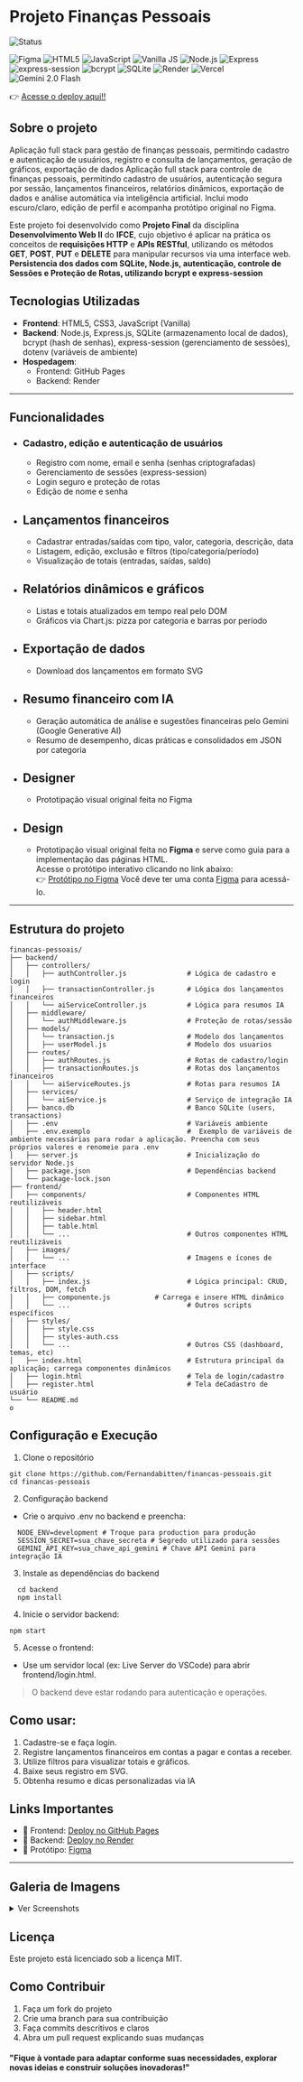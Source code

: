 # Projeto Finanças Pessoais

![Status](https://img.shields.io/badge/progresso-100%25-green?style=for-the-badge)

![Figma](https://img.shields.io/badge/Figma-F24E1E?style=for-the-badge&logo=figma&logoColor=white)
![HTML5](https://img.shields.io/badge/HTML5-%23E34F26.svg?style=for-the-badge&logo=html5&logoColor=white)
![JavaScript](https://img.shields.io/badge/JavaScript-F7DF1E?style=for-the-badge&logo=javascript&logoColor=000)
![Vanilla JS](https://img.shields.io/badge/Vanilla%20JS-F0DB4F?style=for-the-badge&logo=javascript&logoColor=323330)
![Node.js](https://img.shields.io/badge/Node.js-%2343853D.svg?style=for-the-badge&logo=node.js&logoColor=white)
![Express](https://img.shields.io/badge/Express.js-000?style=for-the-badge&logo=express&logoColor=white)
![express-session](https://img.shields.io/badge/express--session-ff69b4?style=for-the-badge)
![bcrypt](https://img.shields.io/badge/bcrypt-4B8BBE?style=for-the-badge)
![SQLite](https://img.shields.io/badge/SQLite-07405E.svg?style=for-the-badge&logo=sqlite&logoColor=white)
![Render](https://img.shields.io/badge/Render-46E3B7?style=for-the-badge&logo=render&logoColor=000)
![Vercel](https://img.shields.io/badge/Vercel-000000?style=for-the-badge&logo=vercel&logoColor=white)
![Gemini 2.0 Flash](https://img.shields.io/badge/Gemini%202.0%20Flash-4285F4?style=for-the-badge&logo=google&logoColor=white)

👉 [Acesse o deploy aqui!!](https://financas-pessoais-nu-ten.vercel.app/login.html)

## Sobre o projeto

Aplicação full stack para gestão de finanças pessoais, permitindo cadastro e autenticação de usuários, registro e consulta de lançamentos, geração de gráficos, exportação de dados Aplicação full stack para controle de finanças pessoais, permitindo cadastro de usuários, autenticação segura por sessão, lançamentos financeiros, relatórios dinâmicos, exportação de dados e análise automática via inteligência artificial. Inclui modo escuro/claro, edição de perfil e acompanha protótipo original no Figma.

Este projeto foi desenvolvido como **Projeto Final** da disciplina **Desenvolvimento Web II** do **IFCE**, cujo objetivo é aplicar na prática os conceitos de **requisições HTTP** e **APIs RESTful**, utilizando os métodos **GET**, **POST**, **PUT** e **DELETE** para manipular recursos via uma interface web. **Persistencia dos dados com SQLite, Node.js, autenticação, controle de Sessões e Proteção de Rotas, utilizando bcrypt e express-session**

## Tecnologias Utilizadas

- **Frontend**:
  HTML5,
  CSS3,
  JavaScript (Vanilla)
- **Backend**:
  Node.js,
  Express.js,
  SQLite (armazenamento local de dados),
  bcrypt (hash de senhas),
  express-session (gerenciamento de sessões),
  dotenv (variáveis de ambiente)
- **Hospedagem**:
  - Frontend: GitHub Pages
  - Backend: Render

---

## Funcionalidades

- ### Cadastro, edição e autenticação de usuários

  - Registro com nome, email e senha (senhas criptografadas)
  - Gerenciamento de sessões (express-session)
  - Login seguro e proteção de rotas
  - Edição de nome e senha

- ## Lançamentos financeiros

  - Cadastrar entradas/saídas com tipo, valor, categoria, descrição, data
  - Listagem, edição, exclusão e filtros (tipo/categoria/período)
  - Visualização de totais (entradas, saídas, saldo)

- ## Relatórios dinâmicos e gráficos

  - Listas e totais atualizados em tempo real pelo DOM
  - Gráficos via Chart.js: pizza por categoria e barras por período

- ## Exportação de dados

  - Download dos lançamentos em formato SVG

- ## Resumo financeiro com IA

  - Geração automática de análise e sugestões financeiras pelo Gemini (Google Generative AI)
  - Resumo de desempenho, dicas práticas e consolidados em JSON por categoria

- ## Designer

  - Prototipação visual original feita no Figma

- ## Design
  - Prototipação visual original feita no **Figma** e serve como guia para a implementação das páginas HTML.  
    Acesse o protótipo interativo clicando no link abaixo:  
    👉 [Protótipo no Figma](https://www.figma.com/proto/cHjB1mahWFq8FTedooHL8X/Sistema-de-Gest%C3%A3o-Finnanceira-Pessoal?node-id=54-806&p=f&t=O1E4mtFvgd4wAINR-0&scaling=min-zoom&content-scaling=fixed&page-id=48%3A1436&starting-point-node-id=54%3A806)
    Você deve ter uma conta <a href="https://www.figma.com/">Figma</a> para acessá-lo.

---

## Estrutura do projeto

```
financas-pessoais/
├── backend/
│   ├── controllers/
│   │   ├── authController.js               # Lógica de cadastro e login
│   │   ├── transactionController.js        # Lógica dos lançamentos financeiros
│   │   └── aiServiceController.js          # Lógica para resumos IA
│   ├── middleware/
│   │   └── authMiddleware.js               # Proteção de rotas/sessão
│   ├── models/
│   │   └── transaction.js                  # Modelo dos lançamentos
│   │   ├── userModel.js                    # Modelo dos usuarios
│   ├── routes/
│   │   ├── authRoutes.js                   # Rotas de cadastro/login
│   │   ├── transactionRoutes.js            # Rotas dos lançamentos financeiros
│   │   └── aiServiceRoutes.js              # Rotas para resumos IA
│   ├── services/
│   │   └── aiService.js                    # Serviço de integração IA
│   ├── banco.db                            # Banco SQLite (users, transactions)
│   ├── .env                                # Variáveis ambiente
│   ├── .env.exemplo                        #  Exemplo de variáveis de ambiente necessárias para rodar a aplicação. Preencha com seus próprios valores e renomeie para .env
│   ├── server.js                           # Inicialização do servidor Node.js
│   ├── package.json                        # Dependências backend
│   └── package-lock.json
├── frontend/
│   ├── components/                         # Componentes HTML reutilizáveis
│   │   ├── header.html
│   │   ├── sidebar.html
│   │   ├── table.html
│   │   └── ...                             # Outros componentes HTML reutilizáveis
│   ├── images/
│   │   └── ...                             # Imagens e ícones de interface
│   ├── scripts/
│   │   ├── index.js                        # Lógica principal: CRUD, filtros, DOM, fetch
│   │   ├── componente.js           # Carrega e insere HTML dinâmico
│   │   └── ...                             # Outros scripts específicos
│   ├── styles/
│   │   ├── style.css
│   │   ├── styles-auth.css
│   │   └── ...                             # Outros CSS (dashboard, temas, etc)
│   ├── index.html                          # Estrutura principal da aplicação; carrega componentes dinâmicos
│   ├── login.html                          # Tela de login/cadastro
│   ├── register.html                       # Tela deCadastro de usuário
└── └── README.md
o
```

## Configuração e Execução

1. Clone o repositório

```
git clone https://github.com/Fernandabitten/financas-pessoais.git
cd financas-pessoais
```

2. Configuração backend

- Crie o arquivo .env no backend e preencha:

```
  NODE_ENV=development # Troque para production para produção
  SESSION_SECRET=sua_chave_secreta # Segredo utilizado para sessões
  GEMINI_API_KEY=sua_chave_api_gemini # Chave API Gemini para integração IA
```

3. Instale as dependências do backend

```
  cd backend
  npm install
```

4. Inicie o servidor backend:

```
npm start
```

5. Acesse o frontend:

- Use um servidor local (ex: Live Server do VSCode) para abrir frontend/login.html.

> O backend deve estar rodando para autenticação e operações.

## Como usar:

1. Cadastre-se e faça login.
2. Registre lançamentos financeiros em contas a pagar e contas a receber.
3. Utilize filtros para visualizar totais e gráficos.
4. Baixe seus registro em SVG.
5. Obtenha resumo e dicas personalizadas via IA

## Links Importantes

- 🔗 Frontend: [Deploy no GitHub Pages](https://fernandabitten.github.io/financas-pessoais/frontend/login.html)
- 🔗 Backend: [Deploy no Render](https://financas.onrender.com)
- 🔗 Protótipo: [Figma](https://www.figma.com/proto/cHjB1mahWFq8FTedooHL8X/Sistema-de-Gest%C3%A3o-Finnanceira-Pessoal?node-id=54-806&p=f&t=O1E4mtFvgd4wAINR-0&scaling=min-zoom&content-scaling=fixed&page-id=48%3A1436&starting-point-node-id=54%3A806)

---

## Galeria de Imagens

<details>
  <summary>Ver Screenshots</summary>
  <div style="display: flex; flex-wrap: wrap; gap: 1rem;">
  </div>
</details>

## Licença

Este projeto está licenciado sob a licença MIT.

## Como Contribuir

1. Faça um fork do projeto
2. Crie uma branch para sua contribuição
3. Faça commits descritivos e claros
4. Abra um pull request explicando suas mudanças

#### "Fique à vontade para adaptar conforme suas necessidades, explorar novas ideias e construir soluções inovadoras!"
